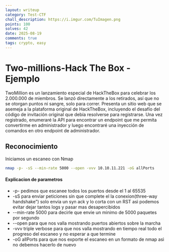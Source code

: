 ```yaml
---
layout: writeup
category: Test-CTF
chall_description: https://i.imgur.com/TuImagen.png
points: 100
solves: 42
date: 2025-08-19
comments: true
tags: crypto, easy
---
```


# Two-millions-Hack The Box - Ejemplo

TwoMillion es un lanzamiento especial de HackTheBox para celebrar los 2.000.000 de miembros. Se lanzó directamente a los retirados, así que no se otorgan puntos ni sangre, solo para correr. Presenta un sitio web que se asemeja a la plataforma original de HackTheBox, incluyendo el desafío del código de invitación original que debía resolverse para registrarse. Una vez registrado, enumeraré la API para encontrar un endpoint que me permita convertirme en administrador y luego encontraré una inyección de comandos en otro endpoint de administrador.



## Reconocimiento
Iniciamos un escaneo con Nmap 
```bash
nmap -p- -sS --min-rate 5000 --open -vvv 10.10.11.221 -oG allPorts         
```
#### Explicacion de parametros
*   -p-  pedimos que escanee todos los puertos desde el 1 al 65535
*   -sS  para enviar peticiones sin que complete el la conexion(three-way handshake”) solo envia un syn ack y lo corta con un RST asì podemos evitar dejar tantos logs y pasar mas desapercibidos
*   --min-rate 5000 para decirle que envie un minimo de 5000 paquetes por segundo
*   --open para que nos valla mostrando puertos abiertos sobre la marcha
*   -vvv triple verbose para que nos valla mostrando en tiempo real todo el progreso del escaneo y no esperar a que termine
*   -oG allPorts para que nos exporte el escaneo en un formato de nmap asì no debemos hacerlo de nuevo
